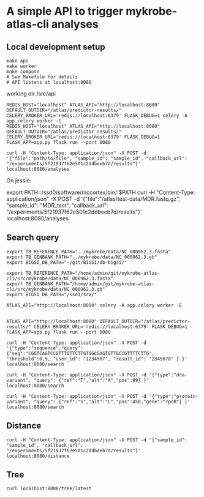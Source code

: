 # A simple API to trigger mykrobe-atlas-cli analyses

## Local development setup

```
make api
make worker
make compose
# See Makefile for details
# API listens at localhost:8080
```

working dir /src/api

```
REDIS_HOST="localhost" ATLAS_API="http://localhost:8080" DEFAULT_OUTDIR="/atlas/predictor-results/" CELERY_BROKER_URL='redis://localhost:6379' FLASK_DEBUG=1 celery -A app.celery worker -E
REDIS_HOST="localhost" ATLAS_API="http://localhost:8080" DEFAULT_OUTDIR="/atlas/predictor-results/" CELERY_BROKER_URL='redis://localhost:6379' FLASK_DEBUG=1 FLASK_APP=app.py flask run --port 8080
```

```
curl -H "Content-Type: application/json" -X POST -d '{"file":"path/to/file", "sample_id": "sample_id", "callback_url": "/experiments/5f21937f62e501c2ddbeeb7d/results"}' localhost:8080/analyses
```

On jessie:

export PATH=/ssd0/software/mccortex/bin/:\$PATH
curl -H "Content-Type: application/json" -X POST -d '{"file":"/atlas/test-data/MDR.fastq.gz", "sample_id": "MDR_test", "callback_url": "/experiments/5f21937f62e501c2ddbeeb7d/results"}' localhost:8080/analyses

## Search query

```
export TB_REFERENCE_PATH="../mykrobe/data/NC_000962.3.fasta"
export TB_GENBANK_PATH="../mykrobe/data/NC_000962.3.gb"
export BIGSI_DB_PATH="~/git/BIGSI/db-bigsi/"

export TB_REFERENCE_PATH="/home/admin/git/mykrobe-atlas-cli/src/mykrobe/data/NC_000962.3.fasta"
export TB_GENBANK_PATH="/home/admin/git/mykrobe-atlas-cli/src/mykrobe/data/NC_000962.3.gb"
export BIGSI_DB_PATH="/ssd1/sra/"

ATLAS_API="http://localhost:8080" celery -A app.celery worker -E


ATLAS_API="http://localhost:8080" DEFAULT_OUTDIR="/atlas/predictor-results/" CELERY_BROKER_URL='redis://localhost:6379' FLASK_DEBUG=1 FLASK_APP=app.py flask run --port 8080
```

```
curl -H "Content-Type: application/json" -X POST -d '{"type":"sequence","query":{"seq":"CGGTCAGTCCGTTTGTTCTTGTGGCGAGTGTTGCCGTTTTCTTG", "threshold":0.9, "user_id": "1234567", "result_id": "2345678" } }' localhost:8080/search
```

```
curl -H "Content-Type: application/json" -X POST -d '{"type":"dna-variant", "query": {"ref":"T","alt":"A","pos":99} }' localhost:8080/search
```

```
curl -H "Content-Type: application/json" -X POST -d '{"type":"protein-variant", "query": {"ref":"S","alt":"L","pos":450,"gene":"rpoB"} }' localhost:8080/search
```

## Distance

```
curl -H "Content-Type: application/json" -X POST -d '{"sample_id": "sample_id", "callback_url": "/experiments/5f21937f62e501c2ddbeeb7d/results"}' localhost:8080/distance
```

## Tree

```
curl localhost:8080/tree/latest
```
